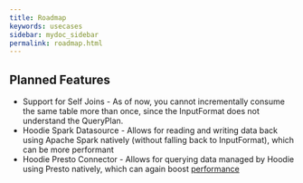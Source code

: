 ```yaml
---
title: Roadmap
keywords: usecases
sidebar: mydoc_sidebar
permalink: roadmap.html
---
```


## Planned Features

* Support for Self Joins - As of now, you cannot incrementally consume the same table more than once, since the InputFormat does not understand the QueryPlan.
* Hoodie Spark Datasource -  Allows for reading and writing data back using Apache Spark natively (without falling back to InputFormat), which can be more performant
* Hoodie Presto Connector - Allows for querying data managed by Hoodie using Presto natively, which can again boost [performance](https://prestodb.io/docs/current/release/release-0.138.html)



